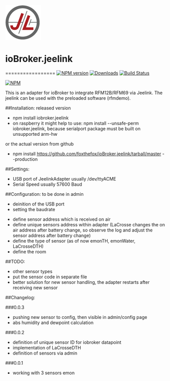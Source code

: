 ![Logo](admin/jeelab_logo.png)
# ioBroker.jeelink
=================
[![NPM version](http://img.shields.io/npm/v/iobroker.jeelink.svg)](https://www.npmjs.com/package/iobroker.jeelink)
[![Downloads](https://img.shields.io/npm/dm/iobroker.jeelink.svg)](https://www.npmjs.com/package/iobroker.jeelink)
[![Build Status](https://travis-ci.org/foxthefox/ioBroker.jeelink.svg?branch=master)](https://travis-ci.org/foxthefox/ioBroker.jeelink)

[![NPM](https://nodei.co/npm/iobroker.jeelink.png?downloads=true)](https://nodei.co/npm/iobroker.jeelink/)

This is an adapter for ioBroker to integrate RFM12B/RFM69 via Jeelink.
The jeelink can be used with the preloaded software (rfmdemo).

##Installation:
released version
* npm install iobroker.jeelink 
* on raspberry it might help to use: npm install --unsafe-perm iobroker.jeelink, because serialport package must be built on unsupported arm-hw

or the actual version from github
* npm install https://github.com/foxthefox/ioBroker.jeelink/tarball/master --production

##Settings:
- USB port of JeelinkAdapter usually /dev/ttyACME
- Serial Speed usually 57600 Baud

##Configuration:
to be done in admin
* deinition of the USB port
* setting the baudrate
- define sensor address which is received on air
- define unique sensors address within adapter (LaCrosse changes the on air address after battery change, so observe the log and adjust the sensor address after battery change)
- define the type of sensor (as of now emonTH, emonWater, LaCrosseDTH)
- define the room

##TODO:
* other sensor types
* put the sensor code in separate file
* better solution for new sensor handling, the adapter restarts after receiving new sensor

##Changelog:

###0.0.3
* pushing new sensor to config, then visible in admin/config page
* abs humidity and dewpoint calculation

###0.0.2
* definition of unique sensor ID for iobroker datapoint
* implementation of LaCrosseDTH
* definition of sensors via admin

###0.0.1
* working with 3 sensors emon
